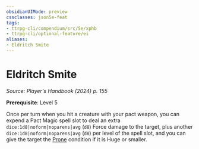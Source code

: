 ```yaml
---
obsidianUIMode: preview
cssclasses: json5e-feat
tags:
- ttrpg-cli/compendium/src/5e/xphb
- ttrpg-cli/optional-feature/ei
aliases:
- Eldritch Smite
---
```

# Eldritch Smite
*Source: Player's Handbook (2024) p. 155*  

**Prerequisite**: Level 5

Once per turn when you hit a creature with your pact weapon, you can expend a Pact Magic spell slot to deal an extra `dice:1d8|noform|noparens|avg` (`d8`) Force damage to the target, plus another `dice:1d8|noform|noparens|avg` (`d8`) per level of the spell slot, and you can give the target the [Prone](/3-Mechanics/CLI/conditions.md#Prone) condition if it is Huge or smaller.